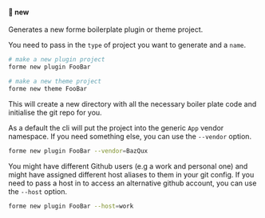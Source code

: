#### 🌱 new

Generates a new forme boilerplate plugin or theme project.

You need to pass in the `type` of project you want to generate and a `name`.

```bash
# make a new plugin project
forme new plugin FooBar

# make a new theme project
forme new theme FooBar
```

This will create a new directory with all the necessary boiler plate code and initialise the git repo for you.

As a default the cli will put the project into the generic `App` vendor namespace. If you need something else, you can use the `--vendor` option.

```bash
forme new plugin FooBar --vendor=BazQux
```

You might have different Github users (e.g a work and personal one) and might have assigned different host aliases to them in your git config. If you need to pass a host in to access an alternative github account, you can use the `--host` option.

```bash
forme new plugin FooBar --host=work
```

